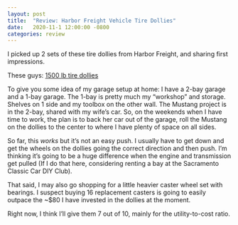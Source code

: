 ```yaml
---
layout: post
title:  "Review: Harbor Freight Vehicle Tire Dollies"
date:   2020-11-1 12:00:00 -0800
categories: review
---
```


I picked up 2 sets of these tire dollies from Harbor Freight, and sharing first impressions.

These guys: [1500 lb tire dollies](https://www.harborfreight.com/2-piece-1500-lb-capacity-vehicle-dollies-67338.html)

<script src="https://cdn.jsdelivr.net/npm/publicalbum@latest/embed-ui.min.js" async></script>
<div class="pa-gallery-player-widget" style="width:100%; height:480px; display:none;"
  data-link="https://photos.app.goo.gl/GR4AV1oP6Y1sgVX18"
  data-title="Tire Dollies"
  data-description="New photo added to shared album">
  <object data="https://lh3.googleusercontent.com/EUz_TdYeiQ79Y8c_nu-4g4us9HDB-iccJJ0yvFeGXXsfyHSxdHY5nDGvWGJsZnsA6hU0qANdzskLqBf3OHUzA_MC1iBuh8oGXStUG_cBLZk7TD0e9Hw7q8slf2D_mSH_Eb1wQR_dJ1U=w1920-h1080"></object>
</div>

To give you some idea of my garage setup at home: I have a 2-bay garage and a 1-bay garage. The 1-bay 
is pretty much my “workshop” and storage.  Shelves on 1 side and my toolbox on the other wall.
The Mustang project is in the 2-bay, shared with my wife’s car.  So, on the weekends when I have time
to work, the plan is to back her car out of the garage, roll the Mustang on the dollies to the center
to where I have plenty of space on all sides.

So far, this _works_ but it’s not an easy push. I usually have to get down and get the wheels on the
dollies going the correct direction and then push.  I’m thinking it’s going to be a huge difference
when the engine and transmission get pulled (If I do that here, considering renting a bay at the
Sacramento Classic Car DIY Club).

That said, I may also go shopping for a little heavier caster wheel set with bearings. I suspect
buying 16 replacement casters is going to easily outpace the ~$80 I have invested in the dollies
at the moment.

Right now, I think I’ll give them 7 out of 10, mainly for the utility-to-cost ratio.
